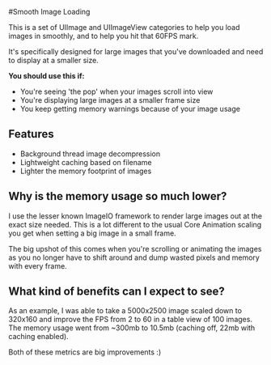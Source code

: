 #Smooth Image Loading

This is a set of UIImage and UIImageView categories to help you load images in smoothly, and to help you hit that 60FPS mark.

It's specifically designed for large images that you've downloaded and need to display at a smaller size.

__You should use this if:__

- You're seeing 'the pop' when your images scroll into view
- You're displaying large images at a smaller frame size
- You keep getting memory warnings because of your image usage


## Features

- Background thread image decompression
- Lightweight caching based on filename
- Lighter the memory footprint of images


## Why is the memory usage so much lower?

I use the lesser known ImageIO framework to render large images out at the exact size needed. This is a lot different to the usual Core Animation scaling you get when setting a big image in a small frame.

The big upshot of this comes when you're scrolling or animating the images as you no longer have to shift around and dump wasted pixels and memory with every frame. 

## What kind of benefits can I expect to see?

As an example, I was able to take a 5000x2500 image scaled down to 320x160 and improve the FPS from 2 to 60 in a table view of 100 images. The memory usage went from ~300mb to 10.5mb (caching off, 22mb with caching enabled). 

Both of these metrics are big improvements :)


